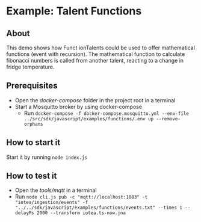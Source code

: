 <!---
  Copyright (c) 2021 Bosch.IO GmbH

  This Source Code Form is subject to the terms of the Mozilla Public
  License, v. 2.0. If a copy of the MPL was not distributed with this
  file, You can obtain one at https://mozilla.org/MPL/2.0/.

  SPDX-License-Identifier: MPL-2.0
-->

# Example: Talent Functions

## About

This demo shows how Funct
ionTalents could be used to offer mathematical functions (event with recursion). The mathematical function to calculate fibonacci numbers is called from another talent, reacting to a change in fridge temperature.

## Prerequisites

- Open the _docker-compose_ folder in the project root in a terminal
- Start a Mosquitto broker by using docker-compose
  - Run `docker-compose -f docker-compose.mosquitto.yml --env-file ../src/sdk/javascript/examples/functions/.env up --remove-orphans`

## How to start it

Start it by running `node index.js`

## How to test it

- Open the _tools/mqtt_ in a terminal
- Run `node cli.js pub -c "mqtt://localhost:1883" -t "iotea/ingestion/events" -f "../../sdk/javascript/examples/functions/events.txt" --times 1 --delayMs 2000 --transform iotea.ts-now.jna`
